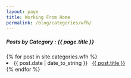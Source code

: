 ```yaml
---
layout: page
title: Working From Home
permalink: /blog/categories/wfh/
---
```


<h5>
  Posts by Category : {{ page.title }}
</h5>
<div class="card">
  {% for post in site.categories.wfh %}
    <li class="category-posts">
      <span>{{ post.date | date_to_string }}</span> &nbsp; <a href="{{ post.url }}">{{ post.title }}</a>
    </li>
  {% endfor %}
</div>